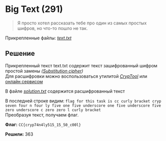  # Big Text (291)

> Я просто хотел рассказать тебе про один из самых простых шифров, но что-то пошло не так.

Прикрепленные файлы: _[text.txt](text.txt)_

## Решение

Прикрепленный текст text.txt содержит текст зашифрованный шифром простой замены _([Substitution cipher](https://en.wikipedia.org/wiki/Substitution_cipher))_\
Для расшифровки можно воспользоваться утилитой _[CrypTool](https://www.cryptool.org/de/cryptool1)_ или [онлайн сервисом](https://www.guballa.de/substitution-solver)

В файле _[solution.txt](solution.txt)_ содержится расшифрованный текст

В последней строке видим: `flag for this task is cc curly bracket cryp seven four n four ly five one five underscore one five underscore five zero underscore c zero zero l curly bracket`\
Преобразуя текст, получаем флаг.

**Флаг:** `CC{cryp74n4ly515_15_50_c00l}`

**Решили:** 363
 
